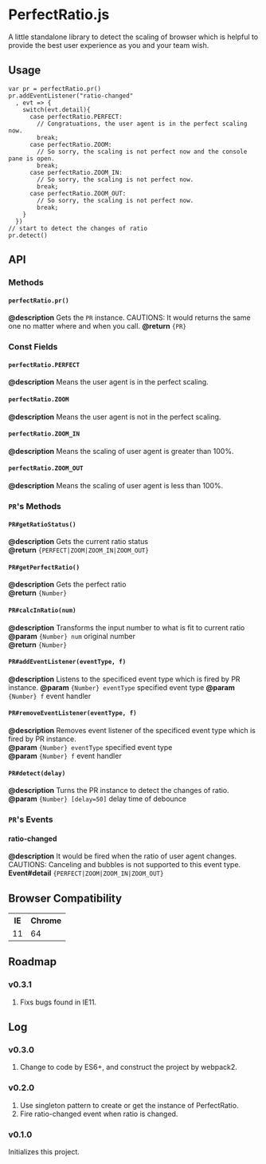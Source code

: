 # PerfectRatio.js
A little standalone library to detect the scaling of browser which is helpful to provide the best user experience as you and your team wish.

## Usage
```
var pr = perfectRatio.pr()
pr.addEventListener("ratio-changed"
  , evt => {
    switch(evt.detail){
      case perfectRatio.PERFECT:
        // Congratuations, the user agent is in the perfect scaling now.
        break;
      case perfectRatio.ZOOM:
        // So sorry, the scaling is not perfect now and the console pane is open.
        break;
      case perfectRatio.ZOOM_IN:
        // So sorry, the scaling is not perfect now.
        break;
      case perfectRatio.ZOOM_OUT:
        // So sorry, the scaling is not perfect now.
        break;
    }
  })
// start to detect the changes of ratio
pr.detect()
```

## API
### Methods
#### `perfectRatio.pr()`
**@description** Gets the `PR` instance. CAUTIONS: It would returns the same one no matter where and when you call.
**@return** `{PR}`
### Const Fields
#### `perfectRatio.PERFECT`
**@description** Means the user agent is in the perfect scaling.
#### `perfectRatio.ZOOM`
**@description** Means the user agent is not in the perfect scaling.
#### `perfectRatio.ZOOM_IN`
**@description** Means the scaling of user agent is greater than 100%.
#### `perfectRatio.ZOOM_OUT`
**@description** Means the scaling of user agent is less than 100%.

### `PR`'s Methods
#### `PR#getRatioStatus()`
**@description** Gets the current ratio status<br>
**@return** `{PERFECT|ZOOM|ZOOM_IN|ZOOM_OUT}`

#### `PR#getPerfectRatio()`
**@description** Gets the perfect ratio<br>
**@return** `{Number}`

#### `PR#calcInRatio(num)`
**@description** Transforms the input number to what is fit to current ratio<br>
**@param** `{Number} num` original number<br>
**@return** `{Number}`

#### `PR#addEventListener(eventType, f)`
**@description** Listens to the specificed event type which is fired by PR instance.
**@param** `{Number} eventType` specified event type
**@param** `{Number} f` event handler

#### `PR#removeEventListener(eventType, f)`
**@description** Removes event listener of the specificed event type which is fired by PR instance.<br>
**@param** `{Number} eventType` specified event type<br>
**@param** `{Number} f` event handler

#### `PR#detect(delay)`
**@description** Turns the PR instance to detect the changes of ratio.<br>
**@param** `{Number} [delay=50]` delay time of debounce

### `PR`'s Events
#### ratio-changed
**@description** It would be fired when the ratio of user agent changes. CAUTIONS: Canceling and bubbles is not supported to this event type.<br>
**Event#detail** `{PERFECT|ZOOM|ZOOM_IN|ZOOM_OUT}`

## Browser Compatibility
<table style="table-laytou:fixed;width:100%;border-collapse:collapsed;">
  <tr>
    <th>IE</th>
    <th>Chrome</th>
  </tr>
  <tr>
    <td>11</td>
    <td>64</td>
  </tr>
</table>

## Roadmap
### v0.3.1
1. Fixs bugs found in IE11.

## Log
### v0.3.0
1. Change to code by ES6+, and construct the project by webpack2.
### v0.2.0
1. Use singleton pattern to create or get the instance of PerfectRatio.
2. Fire ratio-changed event when ratio is changed.
### v0.1.0
Initializes this project.
